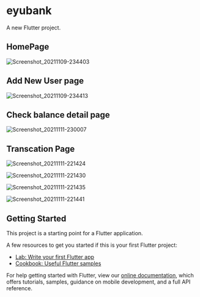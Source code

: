 # eyubank

A new Flutter project.

## HomePage

![Screenshot_20211109-234403](https://user-images.githubusercontent.com/70751963/141363003-d3a0c48d-ac9e-4f81-b244-057b85fd3876.png)


## Add New User page

![Screenshot_20211109-234413](https://user-images.githubusercontent.com/70751963/141362756-40434f69-2e4d-4b03-b1c7-a2c42f0bab0c.png)

## Check balance detail page

![Screenshot_20211111-230007](https://user-images.githubusercontent.com/70751963/141362920-9d6c524f-7be5-435d-a037-e52e4206fcd2.png)

## Transcation Page


![Screenshot_20211111-221424](https://user-images.githubusercontent.com/70751963/141363094-258fbb3c-0d65-4884-88ef-2491a349d438.png)


![Screenshot_20211111-221430](https://user-images.githubusercontent.com/70751963/141363102-a6bbac74-1582-4b7a-97d1-3405ee1ede44.png)


![Screenshot_20211111-221435](https://user-images.githubusercontent.com/70751963/141363119-36f1efe3-779d-47a3-9943-cc187addc0a9.png)


![Screenshot_20211111-221441](https://user-images.githubusercontent.com/70751963/141363130-b9cb7b55-78a1-44f6-ab6f-4110b1cc8536.png)


## Getting Started

This project is a starting point for a Flutter application.

A few resources to get you started if this is your first Flutter project:

- [Lab: Write your first Flutter app](https://flutter.dev/docs/get-started/codelab)
- [Cookbook: Useful Flutter samples](https://flutter.dev/docs/cookbook)

For help getting started with Flutter, view our
[online documentation](https://flutter.dev/docs), which offers tutorials,
samples, guidance on mobile development, and a full API reference.

